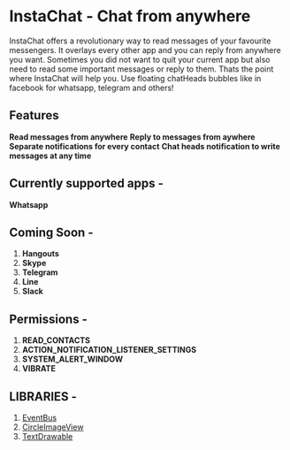 # InstaChat - Chat from anywhere

InstaChat offers a revolutionary way to read messages of your favourite messengers. It overlays every other app and you can reply from anywhere you want.
Sometimes you did not want to quit your current app but also need to read some important messages or reply to them. Thats the point where InstaChat will help you.
Use floating chatHeads bubbles like in facebook for whatsapp, telegram and others!

## Features

**Read messages from anywhere**
**Reply to messages from aywhere**
**Separate notifications for every contact**
**Chat heads notification to write messages at any time**


## Currently supported apps - 

**Whatsapp**

## Coming Soon -

1. **Hangouts**
1. **Skype**
1. **Telegram**
1. **Line**
1. **Slack**

## Permissions - 

1. **READ_CONTACTS**
1. **ACTION_NOTIFICATION_LISTENER_SETTINGS**
1. **SYSTEM_ALERT_WINDOW**
1. **VIBRATE**

## LIBRARIES -

1. [EventBus](https://github.com/greenrobot/EventBus)
1. [CircleImageView](https://github.com/hdodenhof/CircleImageView)
1. [TextDrawable](https://github.com/amulyakhare/TextDrawable)
